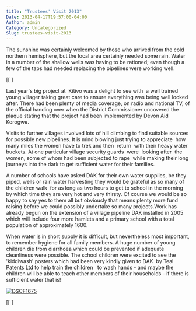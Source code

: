 ```yaml
---
title: "Trustees' Visit 2013"
Date: 2013-04-17T19:57:00-04:00
Author: admin
Category: Uncategorized
Slug: trustees-visit-2013
---
```


[
](/images/DSCF1675.jpg)The sunshine was certainly welcomed by those who arrived from the cold northern hemisphere, but the local area certainly needed some rain. Water in a number of the shallow wells was having to be rationed; even though a few of the taps had needed replacing the pipelines were working well.

[[ ]

Last year's big project at  Kitivo was a delight to see with  a well trained young villager taking great care to ensure everything was being well looked after. There had been plenty of media coverage, on radio and national TV, of the official handing over when the District Commissioner uncovered the plaque stating that the project had been implemented by Devon Aid Korogwe.

Visits to further villages involved lots of hill climbing to find suitable sources for possible new pipelines. It is mind blowing just trying to appreciate  how many miles the women have to trek and then  return  with their heavy water buckets. At one particular village security guards  were  looking after  the women, some of whom had been subjected to rape  while making their long journeys into the dark to get sufficient water for their families.

A number of schools have asked DAK for their own water supplies, be they piped, wells or rain water harvesting they would be grateful as so many of the children walk  for as long as two hours to get to school in the morning by which time they are very hot and very thirsty. Of course we would be so happy to say yes to them all but obviously that means plenty more fund raising before we could possibly undertake so many projects.Work has already begun on the extension of a village pipeline DAK installed in 2005 which will include four more hamlets and a primary school with a total population of approximately 1600.

When water is in short supply it is difficult, but nevertheless most important, to remember hygiene for all family members. A huge number of young children die from diarrhoea which could be prevented if adequate cleanliness were possible. The school children were excited to see the 'kiddiwash' posters which had been very kindly given to DAK  by Teal Patents Ltd to help train the children   to wash hands - and maybe the children will be able to teach other members of their households - if there is sufficient water that is!

[![DSCF1675](/images/DSCF1675.jpg)](/images/DSCF1675.jpg)

[[ ]

 

 

 

 

 
